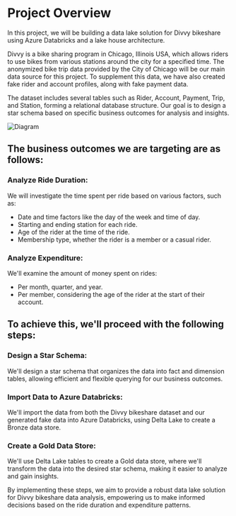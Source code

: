 # Project Overview

In this project, we will be building a data lake solution for Divvy bikeshare using Azure Databricks and a lake house architecture.

Divvy is a bike sharing program in Chicago, Illinois USA, which allows riders to use bikes from various stations around the city for a specified time. The anonymized bike trip data provided by the City of Chicago will be our main data source for this project. To supplement this data, we have also created fake rider and account profiles, along with fake payment data.

The dataset includes several tables such as Rider, Account, Payment, Trip, and Station, forming a relational database structure. Our goal is to design a star schema based on specific business outcomes for analysis and insights.

![Diagram](https://video.udacity-data.com/topher/2022/March/6239366d_dend-project-erd/dend-project-erd.jpeg)

## The business outcomes we are targeting are as follows:

### Analyze Ride Duration:
We will investigate the time spent per ride based on various factors, such as:

- Date and time factors like the day of the week and time of day.
- Starting and ending station for each ride.
- Age of the rider at the time of the ride.
- Membership type, whether the rider is a member or a casual rider.

### Analyze Expenditure:
We'll examine the amount of money spent on rides:

- Per month, quarter, and year.
- Per member, considering the age of the rider at the start of their account.

## To achieve this, we'll proceed with the following steps:

### Design a Star Schema:
We'll design a star schema that organizes the data into fact and dimension tables, allowing efficient and flexible querying for our business outcomes.

### Import Data to Azure Databricks:
We'll import the data from both the Divvy bikeshare dataset and our generated fake data into Azure Databricks, using Delta Lake to create a Bronze data store.

### Create a Gold Data Store:
We'll use Delta Lake tables to create a Gold data store, where we'll transform the data into the desired star schema, making it easier to analyze and gain insights.

By implementing these steps, we aim to provide a robust data lake solution for Divvy bikeshare data analysis, empowering us to make informed decisions based on the ride duration and expenditure patterns.
